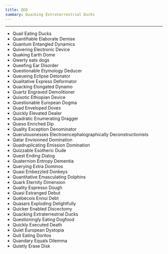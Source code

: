 ```yaml
---
title: QED
summary: Quacking Extraterrestrial Ducks
---
```


---

* Quail Eating Ducks
* Quantifiable Elaborate Demise
* Quantum Entangled Dynamics
* Quivering Electronic Device
* Quaking Earth Dome
* Qwerty eats dogs
* Queefing Ear Disorder
* Questionable Etymology Deducer
* Queueing Eclipse Detonator
* Qualitative Express Deformator
* Quacking Elongated Dynamo
* Quartz Engraved Demolitioner
* Quixotic Ethiopian Device
* Questionable European Dogma
* Quad Enveloped Doves
* Quickly Elevated Dealer
* Quadratic Enumerating Dragger
* Queso Enriched Dip
* Quality Exception Denominator
* Querulousnesses Electroencephalographically Deconstructionists
* Qatar Envisioned Domination
* Quadruplicating Emission Domination
* Quizzable Esotheric Dude
* Quest Ending Dialog
* Quaternion Entropy Dementia
* Querying Extra Dominos
* Quasi Embezzled Donkeys
* Quantitative Emasculating Dolphins
* Quark Eternity Dimension
* Quality Espresso Dough
* Quasi Estranged Debut
* Québécois Ennui Debt
* Quasars Exploding Delightfully
* Quicker Enabled Discectomy
* Quacking Extraterrestrial Ducks
* Questioningly Eating Dogfood
* Quickly Executed Death
* Quiet European Dystopia
* Quit Eating Doritos
* Quandary Equals Dilemma
* Quietly Erase Disk

